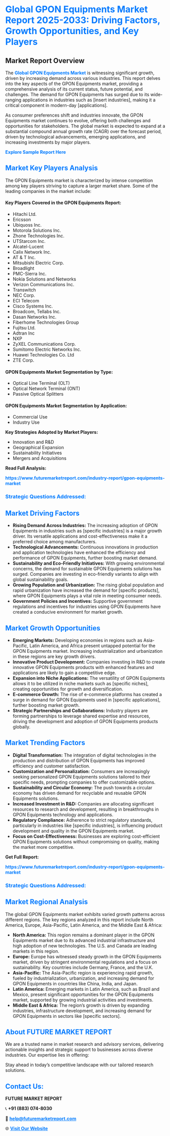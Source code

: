 <h1 style="color: #007BFF;">Global GPON Equipments Market Report 2025-2033: Driving Factors, Growth Opportunities, and Key Players</h1>

<section id="overview">
<h2>Market Report Overview</h2>
<p>The <a href="https://www.futuremarketreport.com/industry-report/gpon-equipments-market" style="color: #007BFF; text-decoration: none;"><strong>Global GPON Equipments Market</strong></a> is witnessing significant growth, driven by increasing demand across various industries. This report delves into the key aspects of the GPON Equipments market, providing a comprehensive analysis of its current status, future potential, and challenges. The demand for GPON Equipments has surged due to its wide-ranging applications in industries such as [insert industries], making it a critical component in modern-day [applications].</p>
<p>As consumer preferences shift and industries innovate, the GPON Equipments market continues to evolve, offering both challenges and opportunities for stakeholders. The global market is expected to expand at a substantial compound annual growth rate (CAGR) over the forecast period, driven by technological advancements, emerging applications, and increasing investments by major players.</p>
</section>

<section id="overview">
<p><a href="https://www.futuremarketreport.com/request-sample/reportId=87903" style="color: #007BFF; text-decoration: none;"><strong>Explore Sample Report Here</strong></a></p>
</section>

<section id="key-players">
<h2 style="color: #007BFF;">Market Key Players Analysis</h2>
<p>The GPON Equipments market is characterized by intense competition among key players striving to capture a larger market share. Some of the leading companies in the market include:</p>
<h4>Key Players Covered in the GPON Equipments Report:</h4>
<ul><li>Hitachi Ltd.</li><li>Ericsson</li><li>Ubiquoss Inc.</li><li>Motorola Solutions Inc.</li><li>Zhone Technologies Inc.</li><li>UTStarcom Inc.</li><li>Alcatel-Lucent</li><li>Calix Network Inc.</li><li>AT &amp; T Inc.</li><li>Mitsubishi Electric Corp.</li><li>Broadlight</li><li>PMC-Sierra Inc.</li><li>Nokia Solutions and Networks</li><li>Verizon Communications Inc.</li><li>Transwitch</li><li>NEC Corp.</li><li>ECI Telecom</li><li>Cisco Systems Inc.</li><li>Broadcom, Tellabs Inc.</li><li>Dasan Networks Inc.</li><li>Fiberhome Technologies Group</li><li>Fujitsu Ltd.</li><li>Adtran Inc</li><li>NXP</li><li>ZyXEL Communications Corp.</li><li>Sumitomo Electric Networks Inc.</li><li>Huawei Technologies Co. Ltd</li><li>ZTE Corp.</li></ul>
<h4>GPON Equipments Market Segmentation by Type:</h4>
<ul><li>Optical Line Terminal (OLT)</li><li>Optical Network Terminal (ONT)</li><li>Passive Optical Splitters</li></ul>

<h4>GPON Equipments Market Segmentation by Application:</h4>
<ul><li>Commercial Use</li><li>Industry Use</li></ul>
<p><strong>Key Strategies Adopted by Market Players:</strong></p>
<ul>
<li>Innovation and R&D</li>
<li>Geographical Expansion</li>
<li>Sustainability Initiatives</li>
<li>Mergers and Acquisitions</li>
</ul>
</section>

<section>
<p><strong>Read Full Analysis: </strong></p><a href="https://www.futuremarketreport.com/industry-report/gpon-equipments-market" style="color: #007BFF; text-decoration: none;"><strong>https://www.futuremarketreport.com/industry-report/gpon-equipments-market</strong></a>
<h3 style="color: #007BFF;">Strategic Questions Addressed:</h3>
</section>

<section id="driving-factors">
<h2 style="color: #007BFF;">Market Driving Factors</h2>
<ul>
<li><strong>Rising Demand Across Industries:</strong> The increasing adoption of GPON Equipments in industries such as [specific industries] is a major growth driver. Its versatile applications and cost-effectiveness make it a preferred choice among manufacturers.</li>
<li><strong>Technological Advancements:</strong> Continuous innovations in production and application technologies have enhanced the efficiency and performance of GPON Equipments, further boosting market demand.</li>
<li><strong>Sustainability and Eco-Friendly Initiatives:</strong> With growing environmental concerns, the demand for sustainable GPON Equipments solutions has surged. Companies are investing in eco-friendly variants to align with global sustainability goals.</li>
<li><strong>Growing Population and Urbanization:</strong> The rising global population and rapid urbanization have increased the demand for [specific products], where GPON Equipments plays a vital role in meeting consumer needs.</li>
<li><strong>Government Policies and Incentives:</strong> Supportive government regulations and incentives for industries using GPON Equipments have created a conducive environment for market growth.</li>
</ul>
</section>

<section id="growth-opportunities">
<h2 style="color: #007BFF;">Market Growth Opportunities</h2>
<ul>
<li><strong>Emerging Markets:</strong> Developing economies in regions such as Asia-Pacific, Latin America, and Africa present untapped potential for the GPON Equipments market. Increasing industrialization and urbanization in these regions are key growth drivers.</li>
<li><strong>Innovative Product Development:</strong> Companies investing in R&D to create innovative GPON Equipments products with enhanced features and applications are likely to gain a competitive edge.</li>
<li><strong>Expansion into Niche Applications:</strong> The versatility of GPON Equipments allows it to be utilized in niche markets such as [specific niches], creating opportunities for growth and diversification.</li>
<li><strong>E-commerce Growth:</strong> The rise of e-commerce platforms has created a surge in demand for GPON Equipments used in [specific applications], further boosting market growth.</li>
<li><strong>Strategic Partnerships and Collaborations:</strong> Industry players are forming partnerships to leverage shared expertise and resources, driving the development and adoption of GPON Equipments products globally.</li>
</ul>
</section>

<section id="trending-factors">
<h2 style="color: #007BFF;">Market Trending Factors</h2>
<ul>
<li><strong>Digital Transformation:</strong> The integration of digital technologies in the production and distribution of GPON Equipments has improved efficiency and customer satisfaction.</li>
<li><strong>Customization and Personalization:</strong> Consumers are increasingly seeking personalized GPON Equipments solutions tailored to their specific needs, prompting companies to offer customizable options.</li>
<li><strong>Sustainability and Circular Economy:</strong> The push towards a circular economy has driven demand for recyclable and reusable GPON Equipments solutions.</li>
<li><strong>Increased Investment in R&D:</strong> Companies are allocating significant resources to research and development, resulting in breakthroughs in GPON Equipments technology and applications.</li>
<li><strong>Regulatory Compliance:</strong> Adherence to strict regulatory standards, particularly in industries like [specific industries], is influencing product development and quality in the GPON Equipments market.</li>
<li><strong>Focus on Cost-Effectiveness:</strong> Businesses are exploring cost-efficient GPON Equipments solutions without compromising on quality, making the market more competitive.</li>
</ul>
</section>

<section>
<p><strong>Get Full Report: </strong></p><a href="https://www.futuremarketreport.com/industry-report/gpon-equipments-market" style="color: #007BFF; text-decoration: none;"><strong>https://www.futuremarketreport.com/industry-report/gpon-equipments-market</strong></a>
<h3 style="color: #007BFF;">Strategic Questions Addressed:</h3>
</section>


<section id="regional-analysis">
<h2 style="color: #007BFF;">Market Regional Analysis</h2>
<p>The global GPON Equipments market exhibits varied growth patterns across different regions. The key regions analyzed in this report include North America, Europe, Asia-Pacific, Latin America, and the Middle East & Africa:</p>
<ul>
<li><strong>North America:</strong> This region remains a dominant player in the GPON Equipments market due to its advanced industrial infrastructure and high adoption of new technologies. The U.S. and Canada are leading markets in this region.</li>
<li><strong>Europe:</strong> Europe has witnessed steady growth in the GPON Equipments market, driven by stringent environmental regulations and a focus on sustainability. Key countries include Germany, France, and the U.K.</li>
<li><strong>Asia-Pacific:</strong> The Asia-Pacific region is experiencing rapid growth, fueled by industrialization, urbanization, and increasing demand for GPON Equipments in countries like China, India, and Japan.</li>
<li><strong>Latin America:</strong> Emerging markets in Latin America, such as Brazil and Mexico, present significant opportunities for the GPON Equipments market, supported by growing industrial activities and investments.</li>
<li><strong>Middle East & Africa:</strong> The region’s growth is driven by expanding industries, infrastructure development, and increasing demand for GPON Equipments in sectors like [specific sectors].</li>
</ul>
</section>

<footer>
<h2 style="color: #007BFF;">About FUTURE MARKET REPORT</h2>
<p>We are a trusted name in market research and advisory services, delivering actionable insights and strategic support to businesses across diverse industries. Our expertise lies in offering:</p>

<p>Stay ahead in today’s competitive landscape with our tailored research solutions.</p>

<h2 style="color: #007BFF;">Contact Us:</h2>
<p><strong>FUTURE MARKET REPORT</strong></p>
<p>📞 <strong>+91 (883) 074-8030</strong></p>
<p>📧 <strong><a href="mailto:help@futuremarketreport.com" style="color: #007BFF;">help@futuremarketreport.com</a></strong></p>
<p>🌐 <strong><a href="https://www.futuremarketreport.com/" style="color: #007BFF;">Visit Our Website</a></strong></p>
</footer>